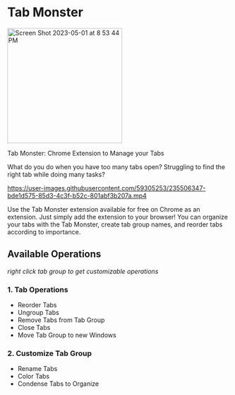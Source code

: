 # Tab Monster
<img width="260" alt="Screen Shot 2023-05-01 at 8 53 44 PM" src="https://user-images.githubusercontent.com/59305253/235506402-e9d6444f-347b-4924-95ce-4f1d0774f8ce.png">


Tab Monster: Chrome Extension to Manage your Tabs

What do you do when you have too many tabs open? 
Struggling to find the right tab while doing many tasks?

https://user-images.githubusercontent.com/59305253/235506347-bde1d575-85d3-4c3f-b52c-801abf3b207a.mp4

Use the Tab Monster extension available for free on Chrome as an extension.
Just simply add the extension to your browser! 
You can organize your tabs with the Tab Monster, create tab group names, and reorder tabs according to importance.

## Available Operations
*right click tab group to get customizable operations*

### 1. Tab Operations
* Reorder Tabs
* Ungroup Tabs
* Remove Tabs from Tab Group
* Close Tabs
* Move Tab Group to new Windows

### 2. Customize Tab Group
* Rename Tabs
* Color Tabs 
* Condense Tabs to Organize 



